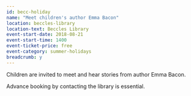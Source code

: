 ```yaml
---
id: becc-holiday
name: "Meet children's author Emma Bacon"
location: beccles-library
location-text: Beccles Library
event-start-date: 2018-08-21
event-start-time: 1400
event-ticket-price: free
event-category: summer-holidays
breadcrumb: y
---
```


Children are invited to meet and hear stories from author Emma Bacon.

Advance booking by contacting the library is essential.
